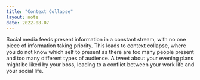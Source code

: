 ```yaml
---
title: "Context Collapse"
layout: note
date: 2022-08-07
---
```


Social media feeds present information in a constant stream, with no one piece of information taking priority. This leads to context collapse, where you do not know which self to present as there are too many people present and too many different types of audience. A tweet about your evening plans might be liked by your boss, leading to a conflict between your work life and your social life.
